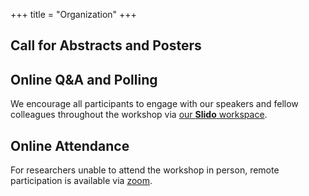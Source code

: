 +++
title = "Organization"
+++

## Call for Abstracts and Posters


## Online Q&A and Polling

We encourage all participants to engage with our speakers and fellow colleagues throughout the workshop via
[our <b>Slido</b> workspace](@/join.md).

## Online Attendance

For researchers unable to attend the workshop in person, remote participation is available via
[zoom](@/join.md).